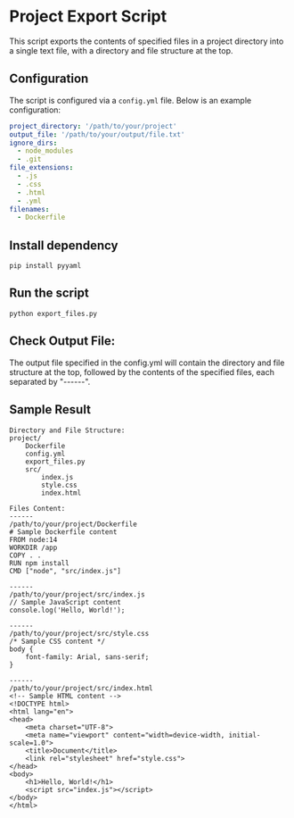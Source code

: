 # Project Export Script

This script exports the contents of specified files in a project directory into a single text file, with a directory and file structure at the top.

## Configuration

The script is configured via a `config.yml` file. Below is an example configuration:

```yaml
project_directory: '/path/to/your/project'
output_file: '/path/to/your/output/file.txt'
ignore_dirs:
  - node_modules
  - .git
file_extensions:
  - .js
  - .css
  - .html
  - .yml
filenames:
  - Dockerfile
```

## Install dependency
`pip install pyyaml`

## Run the script
`python export_files.py`

## Check Output File: 
The output file specified in the config.yml will contain the directory and file structure at the top, followed by the contents of the specified files, each separated by "------".

## Sample Result
```
Directory and File Structure:
project/
    Dockerfile
    config.yml
    export_files.py
    src/
        index.js
        style.css
        index.html

Files Content:
------
/path/to/your/project/Dockerfile
# Sample Dockerfile content
FROM node:14
WORKDIR /app
COPY . .
RUN npm install
CMD ["node", "src/index.js"]

------
/path/to/your/project/src/index.js
// Sample JavaScript content
console.log('Hello, World!');

------
/path/to/your/project/src/style.css
/* Sample CSS content */
body {
    font-family: Arial, sans-serif;
}

------
/path/to/your/project/src/index.html
<!-- Sample HTML content -->
<!DOCTYPE html>
<html lang="en">
<head>
    <meta charset="UTF-8">
    <meta name="viewport" content="width=device-width, initial-scale=1.0">
    <title>Document</title>
    <link rel="stylesheet" href="style.css">
</head>
<body>
    <h1>Hello, World!</h1>
    <script src="index.js"></script>
</body>
</html>
```